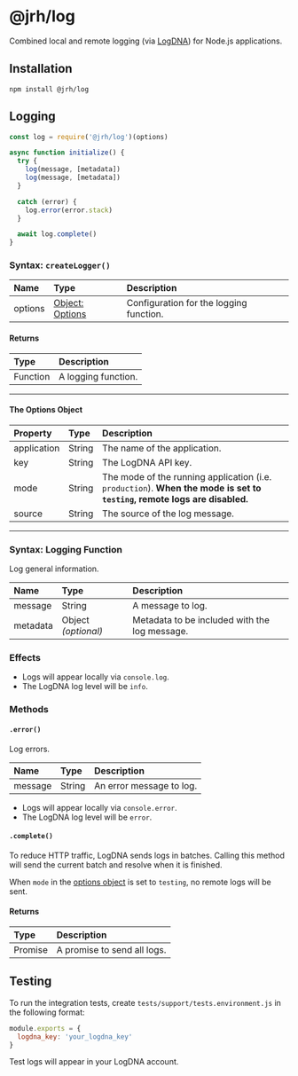 # @jrh/log

Combined local and remote logging (via [LogDNA](https://logdna.com)) for Node.js applications.

## Installation

`npm install @jrh/log`

## Logging

```javascript
const log = require('@jrh/log')(options)

async function initialize() {
  try {
    log(message, [metadata])
    log(message, [metadata])
  }

  catch (error) {
    log.error(error.stack)
  }

  await log.complete()
}
```

### Syntax: `createLogger()`

| Name | Type | Description |
| :-- | :-- | :-- |
| options | [Object: Options](#the-options-object) | Configuration for the logging function. |

#### Returns

| Type | Description |
| :-- | :-- |
| Function | A logging function. |

---

#### The Options Object

| Property | Type | Description |
| :-- | :-- | :-- |
| application | String | The name of the application. |
| key | String | The LogDNA API key. |
| mode | String | The mode of the running application (i.e. `production`). **When the mode is set to `testing`, remote logs are disabled.** |
| source | String | The source of the log message. |

---

### Syntax: Logging Function

Log general information.

| Name | Type | Description |
| :-- | :-- | :-- |
| message | String | A message to log. |
| metadata | Object *(optional)* | Metadata to be included with the log message. |

### Effects

- Logs will appear locally via `console.log`.
- The LogDNA log level will be `info`.

### Methods

#### `.error()`

Log errors.

| Name | Type | Description |
| :-- | :-- | :-- |
| message | String | An error message to log. |

- Logs will appear locally via `console.error`.
- The LogDNA log level will be `error`.

#### `.complete()`

To reduce HTTP traffic, LogDNA sends logs in batches. Calling this method will send the current batch and resolve when it is finished.

When `mode` in the [options object](#the-options-object) is set to `testing`, no remote logs will be sent.

#### Returns

| Type | Description |
| :-- | :-- |
| Promise | A promise to send all logs. |

## Testing

To run the integration tests, create `tests/support/tests.environment.js` in the following format:

```javascript
module.exports = {
  logdna_key: 'your_logdna_key'
}
```

Test logs will appear in your LogDNA account.

